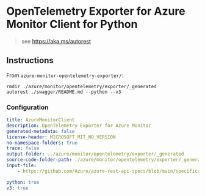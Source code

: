# OpenTelemetry Exporter for Azure Monitor Client for Python

> see https://aka.ms/autorest

## Instructions

From `azure-monitor-opentelemetry-exporter/`:

```
rmdir ./azure/monitor/opentelemetry/exporter/_generated
autorest ./swagger/README.md --python --v3
```

### Configuration

```yaml
title: AzureMonitorClient
description: OpenTelemetry Exporter for Azure Monitor
generated-metadata: false
license-header: MICROSOFT_MIT_NO_VERSION
no-namespace-folders: true
trace: false
output-folder: ../azure/monitor/opentelemetry/exporter/_generated
source-code-folder-path: ./azure/monitor/opentelemetry/exporter/_generated
input-file: 
    - https://github.com/Azure/azure-rest-api-specs/blob/main/specification/applicationinsights/data-plane/Monitor.Exporters/preview/v2.1/swagger.json

python: true
v3: true
```